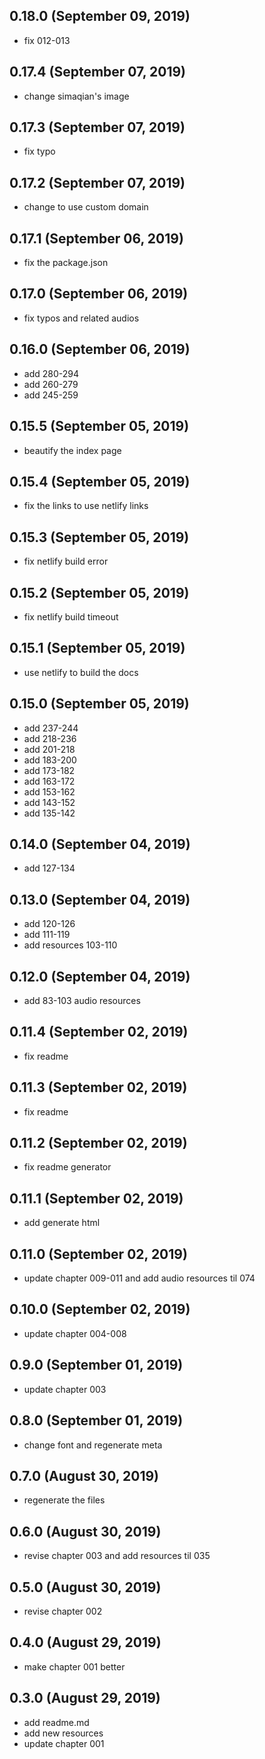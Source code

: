## 0.18.0 (September 09, 2019)
  - fix 012-013

## 0.17.4 (September 07, 2019)
  - change simaqian's image

## 0.17.3 (September 07, 2019)
  - fix typo

## 0.17.2 (September 07, 2019)
  - change to use custom domain

## 0.17.1 (September 06, 2019)
  - fix the package.json

## 0.17.0 (September 06, 2019)
  - fix typos and related audios

## 0.16.0 (September 06, 2019)
  - add 280-294
  - add 260-279
  - add 245-259

## 0.15.5 (September 05, 2019)
  - beautify the index page

## 0.15.4 (September 05, 2019)
  - fix the links to use netlify links

## 0.15.3 (September 05, 2019)
  - fix netlify build error

## 0.15.2 (September 05, 2019)
  - fix netlify build timeout

## 0.15.1 (September 05, 2019)
  - use netlify to build the docs


## 0.15.0 (September 05, 2019)
  - add 237-244
  - add 218-236
  - add 201-218
  - add 183-200
  - add 173-182
  - add 163-172
  - add 153-162
  - add 143-152
  - add 135-142

## 0.14.0 (September 04, 2019)
  - add 127-134

## 0.13.0 (September 04, 2019)
  - add 120-126
  - add 111-119
  - add resources 103-110

## 0.12.0 (September 04, 2019)
  - add 83-103 audio resources

## 0.11.4 (September 02, 2019)
- fix readme

## 0.11.3 (September 02, 2019)
- fix readme

## 0.11.2 (September 02, 2019)
- fix readme generator

## 0.11.1 (September 02, 2019)
  - add generate html

## 0.11.0 (September 02, 2019)
- update chapter 009-011 and add audio resources til 074

## 0.10.0 (September 02, 2019)
- update chapter 004-008

## 0.9.0 (September 01, 2019)
- update chapter 003

## 0.8.0 (September 01, 2019)
- change font and regenerate meta

## 0.7.0 (August 30, 2019)
- regenerate the files

## 0.6.0 (August 30, 2019)
- revise chapter 003 and add resources til 035

## 0.5.0 (August 30, 2019)
- revise chapter 002

## 0.4.0 (August 29, 2019)
- make chapter 001 better

## 0.3.0 (August 29, 2019)

- add readme.md
- add new resources
- update chapter 001

